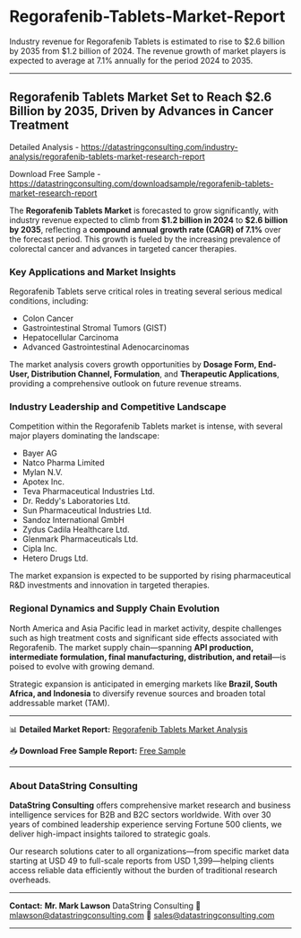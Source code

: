# Regorafenib-Tablets-Market-Report

Industry revenue for Regorafenib Tablets is estimated to rise to $2.6 billion by 2035 from $1.2 billion of 2024. The revenue growth of market players is expected to average at 7.1% annually for the period 2024 to 2035.

---

## **Regorafenib Tablets Market Set to Reach \$2.6 Billion by 2035, Driven by Advances in Cancer Treatment**

Detailed Analysis - https://datastringconsulting.com/industry-analysis/regorafenib-tablets-market-research-report

Download Free Sample - https://datastringconsulting.com/downloadsample/regorafenib-tablets-market-research-report

The **Regorafenib Tablets Market** is forecasted to grow significantly, with industry revenue expected to climb from **\$1.2 billion in 2024** to **\$2.6 billion by 2035**, reflecting a **compound annual growth rate (CAGR) of 7.1%** over the forecast period. This growth is fueled by the increasing prevalence of colorectal cancer and advances in targeted cancer therapies.

### Key Applications and Market Insights

Regorafenib Tablets serve critical roles in treating several serious medical conditions, including:

* Colon Cancer
* Gastrointestinal Stromal Tumors (GIST)
* Hepatocellular Carcinoma
* Advanced Gastrointestinal Adenocarcinomas

The market analysis covers growth opportunities by **Dosage Form, End-User, Distribution Channel, Formulation**, and **Therapeutic Applications**, providing a comprehensive outlook on future revenue streams.

### Industry Leadership and Competitive Landscape

Competition within the Regorafenib Tablets market is intense, with several major players dominating the landscape:

* Bayer AG
* Natco Pharma Limited
* Mylan N.V.
* Apotex Inc.
* Teva Pharmaceutical Industries Ltd.
* Dr. Reddy's Laboratories Ltd.
* Sun Pharmaceutical Industries Ltd.
* Sandoz International GmbH
* Zydus Cadila Healthcare Ltd.
* Glenmark Pharmaceuticals Ltd.
* Cipla Inc.
* Hetero Drugs Ltd.

The market expansion is expected to be supported by rising pharmaceutical R\&D investments and innovation in targeted therapies.

### Regional Dynamics and Supply Chain Evolution

North America and Asia Pacific lead in market activity, despite challenges such as high treatment costs and significant side effects associated with Regorafenib. The market supply chain—spanning **API production, intermediate formulation, final manufacturing, distribution, and retail**—is poised to evolve with growing demand.

Strategic expansion is anticipated in emerging markets like **Brazil, South Africa, and Indonesia** to diversify revenue sources and broaden total addressable market (TAM).

---

📊 **Detailed Market Report:**
[Regorafenib Tablets Market Analysis](https://datastringconsulting.com/industry-analysis/regorafenib-tablets-market-research-report)

📥 **Download Free Sample Report:**
[Free Sample](https://datastringconsulting.com/downloadsample/regorafenib-tablets-market-research-report)

---

### About DataString Consulting

**DataString Consulting** offers comprehensive market research and business intelligence services for B2B and B2C sectors worldwide. With over 30 years of combined leadership experience serving Fortune 500 clients, we deliver high-impact insights tailored to strategic goals.

Our research solutions cater to all organizations—from specific market data starting at USD 49 to full-scale reports from USD 1,399—helping clients access reliable data efficiently without the burden of traditional research overheads.

---

**Contact:**
**Mr. Mark Lawson**
DataString Consulting
📧 [mlawson@datastringconsulting.com](mailto:mlawson@datastringconsulting.com)
📧 [sales@datastringconsulting.com](mailto:sales@datastringconsulting.com)

---
